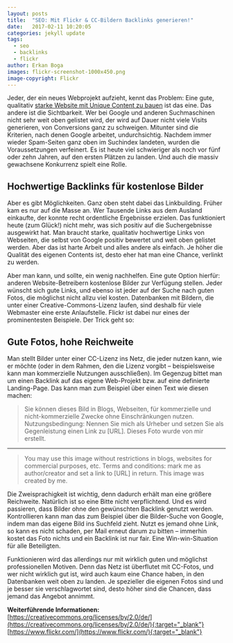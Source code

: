 ```yaml
---
layout: posts
title:  "SEO: Mit Flickr & CC-Bildern Backlinks generieren!"
date:   2017-02-11 10:20:05
categories: jekyll update
tags:
  - seo
  - backlinks
  - flickr
author: Erkan Boga
images: flickr-screenshot-1000x450.png
image-copyright: Flickr
---
```

Jeder, der ein neues Webprojekt aufzieht, kennt das Problem: Eine gute, qualitativ <a href="/wordpress-agentur-muenchen/">starke Website mit Unique Content zu bauen</a> ist das eine. Das andere ist die Sichtbarkeit. Wer bei Google und anderen Suchmaschinen nicht sehr weit oben gelistet wird, der wird auf Dauer nicht viele Visits generieren, von Conversions ganz zu schweigen. Mitunter sind die Kriterien, nach denen Google arbeitet, undurchsichtig. Nachdem immer wieder Spam-Seiten ganz oben im Suchindex landeten, wurden die Voraussetzungen verfeinert. Es ist heute viel schwieriger als noch vor fünf oder zehn Jahren, auf den ersten Plätzen zu landen. Und auch die massiv gewachsene Konkurrenz spielt eine Rolle.


## Hochwertige Backlinks für kostenlose Bilder
Aber es gibt Möglichkeiten. Ganz oben steht dabei das Linkbuilding. Früher kam es nur auf die Masse an. Wer Tausende Links aus dem Ausland einkaufte, der konnte recht ordentliche Ergebnisse erzielen. Das funktioniert heute (zum Glück!) nicht mehr, was sich positiv auf die Suchergebnisse ausgewirkt hat. Man braucht starke, qualitativ hochwertige Links von Webseiten, die selbst von Google positiv bewertet und weit oben gelistet werden. Aber das ist harte Arbeit und alles andere als einfach. Je höher die Qualität des eigenen Contents ist, desto eher hat man eine Chance, verlinkt zu werden.

Aber man kann, und sollte, ein wenig nachhelfen. Eine gute Option hierfür: anderen Website-Betreibern kostenlose Bilder zur Verfügung stellen. Jeder wünscht sich gute Links, und ebenso ist jeder auf der Suche nach guten Fotos, die möglichst nicht allzu viel kosten. Datenbanken mit Bildern, die unter einer Creative-Commons-Lizenz laufen, sind deshalb für viele Webmaster eine erste Anlaufstelle. Flickr ist dabei nur eines der prominentesten Beispiele. Der Trick geht so:

## Gute Fotos, hohe Reichweite
Man stellt Bilder unter einer CC-Lizenz ins Netz, die jeder nutzen kann, wie er möchte (oder in dem Rahmen, den die Lizenz vorgibt – beispielsweise kann man kommerzielle Nutzungen ausschließen).
Im Gegenzug bittet man um einen Backlink auf das eigene Web-Projekt bzw. auf eine definierte Landing-Page. Das kann man zum Beispiel über einen Text wie diesen machen:

> Sie können dieses Bild in Blogs, Webseiten, für kommerzielle und nicht-kommerzielle Zwecke ohne Einschränkungen nutzen. Nutzungsbedingung: Nennen Sie mich als Urheber und setzen Sie als Gegenleistung einen Link zu [URL]. Dieses Foto wurde von mir erstellt.

<hr>

> You may use this image without restrictions in blogs, websites for commercial purposes, etc. Terms and conditions: mark me as author/creator and set a link to [URL] in return. This image was created by me.

Die Zweisprachigkeit ist wichtig, denn dadurch erhält man eine größere Reichweite. Natürlich ist so eine Bitte nicht verpflichtend. Und es wird passieren, dass Bilder ohne den gewünschten Backlink genutzt werden. Kontrollieren kann man das zum Beispiel über die Bilder-Suche von Google, indem man das eigene Bild ins Suchfeld zieht. Nutzt es jemand ohne Link, so kann es nicht schaden, per Mail erneut darum zu bitten – immerhin kostet das Foto nichts und ein Backlink ist nur fair. Eine Win-win-Situation für alle Beteiligten.

Funktionieren wird das allerdings nur mit wirklich guten und möglichst professionellen Motiven. Denn das Netz ist überflutet mit CC-Fotos, und wer nicht wirklich gut ist, wird auch kaum eine Chance haben, in den Datenbanken weit oben zu landen. Je spezieller die eigenen Fotos sind und je besser sie verschlagwortet sind, desto höher sind die Chancen, dass jemand das Angebot annimmt.

**Weiterführende Informationen:**  
[https://creativecommons.org/licenses/by/2.0/de/](https://creativecommons.org/licenses/by/2.0/de/){:target="_blank"}  
[https://www.flickr.com/](https://www.flickr.com/){:target="_blank"}
